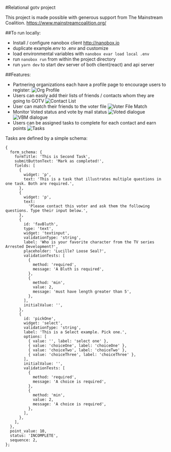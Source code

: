 #Relational gotv project

This project is made possible with generous support from The Mainstream Coalition. https://www.mainstreamcoalition.org/


##To run locally:
* Install / configure nanobox client http://nanobox.io
* duplicate example.env to .env and customize
* load environmental variables with `nanobox evar load local .env`
* run `nanobox run` from within the project directory
* run `yarn dev` to start dev server of both client(react) and api server


##Features:
* Partnering organizations each have a profile page to encourage users to register:
![Org Profile](http://client-static-assets.s3.amazonaws.com/rgotv/org_profile.png)
* Users can easily add their lists of friends / contacts whom they are going to GOTV
![Contact List](http://client-static-assets.s3.amazonaws.com/rgotv/add_contacts.png)
* User can match their friends to the voter file
![Voter File Match](http://client-static-assets.s3.amazonaws.com/rgotv/match_to_voter_file.png)
* Monitor Voted status and vote by mail status
![Voted dialogue](http://client-static-assets.s3.amazonaws.com/rgotv/voted.png)
![VBM dialogue](http://client-static-assets.s3.amazonaws.com/rgotv/vbm.png)
* Users can be assigned tasks to complete for each contact and earn points
![Tasks](http://client-static-assets.s3.amazonaws.com/rgotv/tasks.png)

Tasks are defined by a simple schema:
```
{
  form_schema: {
    formTitle: 'This is Second Task',
    submitButtonText: 'Mark as completed!',
    fields: [
      {
        widget: 'p',
        text: 'This is a task that illustrates multiple questions in one task. Both are required.',
      },
      {
        widget: 'p',
        text:
          'Please contact this voter and ask them the following questions. Type their input below.',
      },
      {
        id: 'favBluth',
        type: 'text',
        widget: 'textinput',
        validationType: 'string',
        label: 'Who is your favorite character from the TV series Arrested Development?',
        placeholder: 'Lucille? Loose Seal?',
        validationTests: [
          {
            method: 'required',
            message: 'A Bluth is required',
          },
          {
            method: 'min',
            value: 2,
            message: 'must have length greater than 5',
          },
        ],
        initialValue: '',
      },
      {
        id: 'pickOne',
        widget: 'select',
        validationType: 'string',
        label: 'This is a Select example. Pick one.',
        options: [
          { value: '', label: 'select one' },
          { value: 'choiceOne', label: 'choiceOne' },
          { value: 'choiceTwo', label: 'choiceTwo' },
          { value: 'choiceThree', label: 'choiceThree' },
        ],
        initialValue: '',
        validationTests: [
          {
            method: 'required',
            message: 'A choice is required',
          },
          {
            method: 'min',
            value: 2,
            message: 'A choice is required',
          },
        ],
      },
    ],
  },
  point_value: 10,
  status: 'INCOMPLETE',
  sequence: 2,
};
```